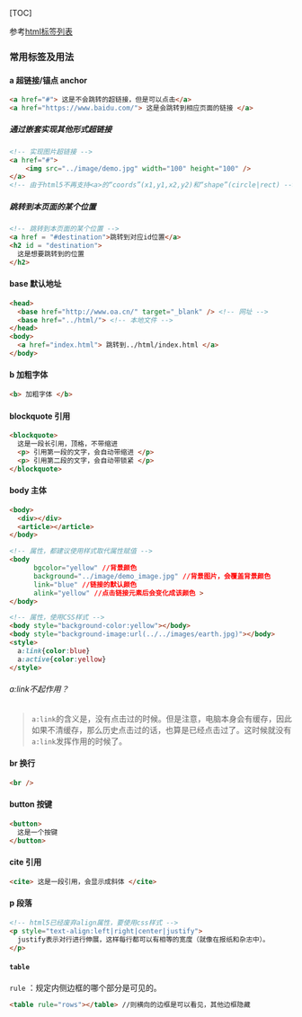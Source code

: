 [TOC]

参考[html标签列表](https://www.runoob.com/tags/html-reference.html)



### 常用标签及用法

#### a 超链接/锚点 anchor

```html
<a href="#"> 这是不会跳转的超链接，但是可以点击</a>
<a href="https://www.baidu.com/"> 这是会跳转到相应页面的链接 </a>
```

##### 通过嵌套实现其他形式超链接

```html
<!-- 实现图片超链接 -->
<a href="#">
	<img src="../image/demo.jpg" width="100" height="100" />
</a>
<!-- 由于html5不再支持<a>的“coords”(x1,y1,x2,y2)和“shape”(circle|rect) -->
```

##### 跳转到本页面的某个位置

```html
<!-- 跳转到本页面的某个位置 -->
<a href = "#destination">跳转到对应id位置</a>
<h2 id = "destination">
  这是想要跳转到的位置
</h2>
```



#### base 默认地址

```html
<head>
  <base href="http://www.oa.cn/" target="_blank" /> <!-- 网址 -->
  <base href="../html/"> <!-- 本地文件 -->
</head>
<body>
  <a href="index.html"> 跳转到../html/index.html </a>
</body>
```

#### b 加粗字体

```html
<b> 加粗字体 </b>
```

#### blockquote 引用

```html
<blockquote>
  这是一段长引用，顶格，不带缩进
  <p> 引用第一段的文字，会自动带缩进 </p>
  <p> 引用第二段的文字，会自动带锁紧 </p>
</blockquote>
```

#### body 主体

```html
<body>
  <div></div>
  <article></article>
</body>
```

```html
<!-- 属性，都建议使用样式取代属性赋值 -->
<body
      bgcolor="yellow" //背景颜色
      background="../image/demo_image.jpg" //背景图片，会覆盖背景颜色
      link="blue" //链接的默认颜色
      alink="yellow" //点击链接元素后会变化成该颜色 >
</body>
```

```html
<!-- 属性，使用CSS样式 -->
<body style="background-color:yellow"></body>
<body style="background-image:url(../../images/earth.jpg)"></body>
<style>
  a:link{color:blue}
  a:active{color:yellow}
</style>
```

###### a:link不起作用？

> ```a:link```的含义是，没有点击过的时候。但是注意，电脑本身会有缓存，因此如果不清缓存，那么历史点击过的话，也算是已经点击过了。这时候就没有```a:link```发挥作用的时候了。

#### br 换行

```html
<br />
```

#### button 按键

````html
<button>
  这是一个按键
</button>
````

#### cite 引用

```html
<cite> 这是一段引用，会显示成斜体 </cite>
```

#### p 段落

```html
<!-- html5已经废弃align属性，要使用css样式 -->
<p style="text-align:left|right|center|justify">
  justify表示对行进行伸展，这样每行都可以有相等的宽度（就像在报纸和杂志中）。
</p>
```

#### ```table```

```rule``` ：规定内侧边框的哪个部分是可见的。

```html
<table rule="rows"></table> //则横向的边框是可以看见，其他边框隐藏
```

